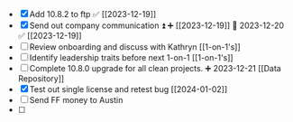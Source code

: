 - [x] Add 10.8.2 to ftp ✅ [[2023-12-19]] 
- [x] Send out company communication ⏫ ➕ [[2023-12-19]] 📅 2023-12-20 ✅ [[2023-12-19]]
- [ ] Review onboarding and discuss with Kathryn [[1-on-1's]]
- [ ] Identify leadership traits before next 1-on-1 [[1-on-1's]]
- [ ] Complete 10.8.0 upgrade for all clean projects. ➕ 2023-12-21 [[Data Repository]]
- [x] Test out single license and retest bug [[2024-01-02]]
- [ ] Send FF money to Austin
- [ ] 